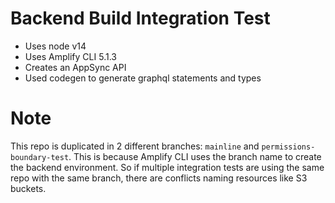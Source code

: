 # Backend Build Integration Test 

- Uses node v14
- Uses Amplify CLI 5.1.3
- Creates an AppSync API
- Used codegen to generate graphql statements and types

# Note

This repo is duplicated in 2 different branches: `mainline` and `permissions-boundary-test`. This is because Amplify CLI uses the branch name to create the backend environment. So if multiple integration tests are using the same repo with the same branch, there are conflicts naming resources like S3 buckets. 
